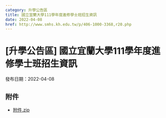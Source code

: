 ```yaml
---
category: 升學公告區
title: 國立宜蘭大學111學年度進修學士班招生資訊
date: 2022-04-08
href: http://www.smhs.kh.edu.tw/p/406-1000-3368,r20.php
---
```


# [升學公告區] 國立宜蘭大學111學年度進修學士班招生資訊

發布日期：2022-04-08



## 附件

- [附件.zip](https://www.smhs.kh.edu.tw/app/index.php?Action=downloadfile&file=WVhSMFlXTm9MemN3TDNCMFlWOHpNVEl5WHpVMU16QTRNRGRmTURBNU9UUXVlbWx3&fname=DGGGROTSYWQO41XX50LKSWHGRK30OOLKDGUWTSKK4125MLVWKPROVTPOUSSSPKPO)
